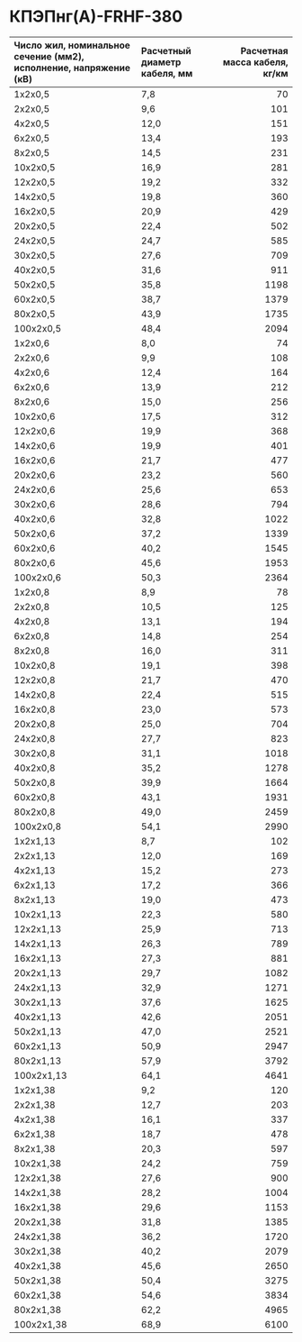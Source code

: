 # КПЭПнг(А)-FRHF-380

| Число жил, номинальное сечение (мм2), исполнение, напряжение (кВ)   | Расчетный диаметр кабеля, мм   |   Расчетная масса кабеля, кг/км |
|:--------------------------------------------------------------------|:-------------------------------|--------------------------------:|
| 1x2x0,5                                                             | 7,8                            |                              70 |
| 2x2x0,5                                                             | 9,6                            |                             101 |
| 4x2x0,5                                                             | 12,0                           |                             151 |
| 6x2x0,5                                                             | 13,4                           |                             193 |
| 8x2x0,5                                                             | 14,5                           |                             231 |
| 10x2x0,5                                                            | 16,9                           |                             281 |
| 12x2x0,5                                                            | 19,2                           |                             332 |
| 14x2x0,5                                                            | 19,8                           |                             360 |
| 16x2x0,5                                                            | 20,9                           |                             429 |
| 20x2x0,5                                                            | 22,4                           |                             502 |
| 24x2x0,5                                                            | 24,7                           |                             585 |
| 30x2x0,5                                                            | 27,6                           |                             709 |
| 40x2x0,5                                                            | 31,6                           |                             911 |
| 50x2x0,5                                                            | 35,8                           |                            1198 |
| 60x2x0,5                                                            | 38,7                           |                            1379 |
| 80x2x0,5                                                            | 43,9                           |                            1735 |
| 100x2x0,5                                                           | 48,4                           |                            2094 |
| 1x2x0,6                                                             | 8,0                            |                              74 |
| 2x2x0,6                                                             | 9,9                            |                             108 |
| 4x2x0,6                                                             | 12,4                           |                             164 |
| 6x2x0,6                                                             | 13,9                           |                             212 |
| 8x2x0,6                                                             | 15,0                           |                             256 |
| 10x2x0,6                                                            | 17,5                           |                             312 |
| 12x2x0,6                                                            | 19,9                           |                             368 |
| 14x2x0,6                                                            | 19,9                           |                             401 |
| 16x2x0,6                                                            | 21,7                           |                             477 |
| 20x2x0,6                                                            | 23,2                           |                             560 |
| 24x2x0,6                                                            | 25,6                           |                             653 |
| 30x2x0,6                                                            | 28,6                           |                             794 |
| 40x2x0,6                                                            | 32,8                           |                            1022 |
| 50x2x0,6                                                            | 37,2                           |                            1339 |
| 60x2x0,6                                                            | 40,2                           |                            1545 |
| 80x2x0,6                                                            | 45,6                           |                            1953 |
| 100x2x0,6                                                           | 50,3                           |                            2364 |
| 1x2x0,8                                                             | 8,9                            |                              78 |
| 2x2x0,8                                                             | 10,5                           |                             125 |
| 4x2x0,8                                                             | 13,1                           |                             194 |
| 6x2x0,8                                                             | 14,8                           |                             254 |
| 8x2x0,8                                                             | 16,0                           |                             311 |
| 10x2x0,8                                                            | 19,1                           |                             398 |
| 12x2x0,8                                                            | 21,7                           |                             470 |
| 14x2x0,8                                                            | 22,4                           |                             515 |
| 16x2x0,8                                                            | 23,0                           |                             573 |
| 20x2x0,8                                                            | 25,0                           |                             704 |
| 24x2x0,8                                                            | 27,7                           |                             823 |
| 30x2x0,8                                                            | 31,1                           |                            1018 |
| 40x2x0,8                                                            | 35,2                           |                            1278 |
| 50x2x0,8                                                            | 39,9                           |                            1664 |
| 60x2x0,8                                                            | 43,1                           |                            1931 |
| 80x2x0,8                                                            | 49,0                           |                            2459 |
| 100x2x0,8                                                           | 54,1                           |                            2990 |
| 1x2x1,13                                                            | 8,7                            |                             102 |
| 2x2x1,13                                                            | 12,0                           |                             169 |
| 4x2x1,13                                                            | 15,2                           |                             273 |
| 6x2x1,13                                                            | 17,2                           |                             366 |
| 8x2x1,13                                                            | 19,0                           |                             473 |
| 10x2x1,13                                                           | 22,3                           |                             580 |
| 12x2x1,13                                                           | 25,9                           |                             713 |
| 14x2x1,13                                                           | 26,3                           |                             789 |
| 16x2x1,13                                                           | 27,3                           |                             881 |
| 20x2x1,13                                                           | 29,7                           |                            1082 |
| 24x2x1,13                                                           | 32,9                           |                            1271 |
| 30x2x1,13                                                           | 37,6                           |                            1625 |
| 40x2x1,13                                                           | 42,6                           |                            2051 |
| 50x2x1,13                                                           | 47,0                           |                            2521 |
| 60x2x1,13                                                           | 50,9                           |                            2947 |
| 80x2x1,13                                                           | 57,9                           |                            3792 |
| 100x2x1,13                                                          | 64,1                           |                            4641 |
| 1x2x1,38                                                            | 9,2                            |                             120 |
| 2x2x1,38                                                            | 12,7                           |                             203 |
| 4x2x1,38                                                            | 16,1                           |                             337 |
| 6x2x1,38                                                            | 18,7                           |                             478 |
| 8x2x1,38                                                            | 20,3                           |                             597 |
| 10x2x1,38                                                           | 24,2                           |                             759 |
| 12x2x1,38                                                           | 27,6                           |                             900 |
| 14x2x1,38                                                           | 28,2                           |                            1004 |
| 16x2x1,38                                                           | 29,6                           |                            1153 |
| 20x2x1,38                                                           | 31,8                           |                            1385 |
| 24x2x1,38                                                           | 36,2                           |                            1720 |
| 30x2x1,38                                                           | 40,2                           |                            2079 |
| 40x2x1,38                                                           | 45,6                           |                            2650 |
| 50x2x1,38                                                           | 50,4                           |                            3275 |
| 60x2x1,38                                                           | 54,6                           |                            3834 |
| 80x2x1,38                                                           | 62,2                           |                            4965 |
| 100x2x1,38                                                          | 68,9                           |                            6100 |